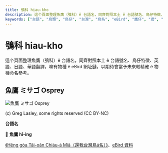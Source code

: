 ```yaml
---
title: 鴞科 hiau-kho
description: 這个頁面整理魚鷹（鴞科）ê 台語名，同齊對照本土 ê 台語號名、鳥仔特徵、英語、日語、華語翻譯，嘛有物種 ê eBird 網址鏈，以期待會當予未來較精確 ê 物種命名參考。
keywords: ["台語", "鳥類", "鳥仔", "台灣", "鳥名", "eBird", "鷹仔", "鳶", "鴞", "魚鷹"]
---
```


# 鴞科 hiau-kho

這个頁面整理魚鷹（鴞科）ê 台語名，同齊對照本土 ê 台語號名、鳥仔特徵、英語、日語、華語翻譯，嘛有物種 ê eBird 網址鏈，以期待會當予未來較精確 ê 物種命名參考。

## 魚鷹 ミサゴ Osprey

![魚鷹 ミサゴ Osprey](https://inaturalist-open-data.s3.amazonaws.com/photos/6903515/medium.jpg)

(c) Greg Lasley, some rights reserved (CC BY-NC)

**台語名**

🎯 **魚鷹 hî-ing**

[《Hêng góa Tâi-oân Chiáu-á Miâ（還我台灣鳥á名）》](https://siaulahjih.github.io/TaiOanChiauA/)、[eBird 資料](https://ebird.org/species/osprey)
